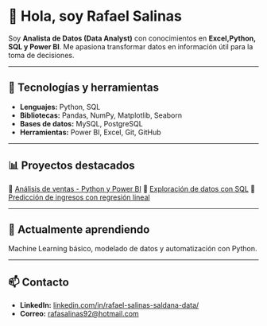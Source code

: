 # 👋 Hola, soy Rafael Salinas

Soy **Analista de Datos (Data Analyst)** con conocimientos en **Excel,Python, SQL y Power BI**.
Me apasiona transformar datos en información útil para la toma de decisiones.

---

## 🚀 Tecnologías y herramientas

* **Lenguajes:** Python, SQL
* **Bibliotecas:** Pandas, NumPy, Matplotlib, Seaborn
* **Bases de datos:** MySQL, PostgreSQL
* **Herramientas:** Power BI, Excel, Git, GitHub

---

## 📊 Proyectos destacados

🔹 [Análisis de ventas - Python y Power BI](https://github.com/tuusuario/proyecto1)
🔹 [Exploración de datos con SQL](https://github.com/tuusuario/proyecto2)
🔹 [Predicción de ingresos con regresión lineal](https://github.com/tuusuario/proyecto3)

---

## 🧠 Actualmente aprendiendo

Machine Learning básico, modelado de datos y automatización con Python.

---

## 📫 Contacto

* **LinkedIn:** [linkedin.com/in/rafael-salinas-saldana-data/](https://www.linkedin.com/in/rafael-salinas-saldana-data/)
* **Correo:** [rafasalinas92@hotmail.com](rafasalinas92@hotmail.com)

<!--
**RafaelSalinasData/RafaelSalinasData** is a ✨ _special_ ✨ repository because its `README.md` (this file) appears on your GitHub profile.

Here are some ideas to get you started:

- 🔭 I’m currently working on ...
- 🌱 I’m currently learning ...
- 👯 I’m looking to collaborate on ...
- 🤔 I’m looking for help with ...
- 💬 Ask me about ...
- 📫 How to reach me: ...
- 😄 Pronouns: ...
- ⚡ Fun fact: ...
-->
